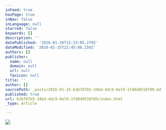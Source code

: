 ```yaml
---
inFeed: true
hasPage: true
inNav: false
inLanguage: null
starred: false
keywords: []
description: ''
datePublished: '2016-01-26T15:33:05.279Z'
dateModified: '2016-01-25T22:45:06.150Z'
authors: []
publisher:
  name: null
  domain: null
  url: null
  favicon: null
title: ''
author: []
sourcePath: _posts/2016-01-25-b3b787b5-34bd-4dc9-8e7d-1fd8d0510f89.md
published: true
url: b3b787b5-34bd-4dc9-8e7d-1fd8d0510f89/index.html
_type: Article

---
```

![](https://the-grid-user-content.s3-us-west-2.amazonaws.com/3a71df22-9558-41b0-8693-42d3723553d9.jpg)